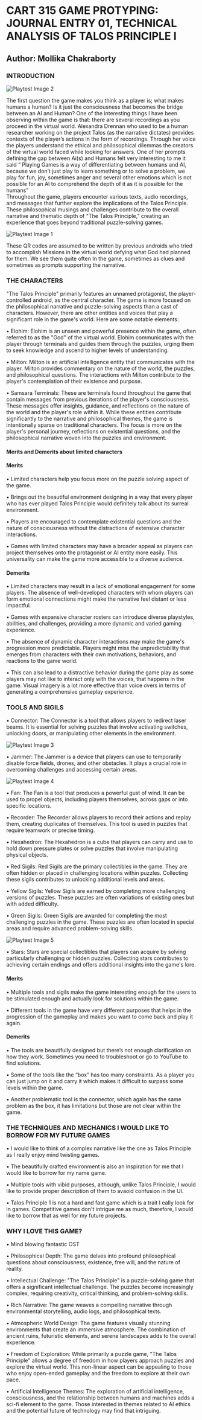 
# CART 315 GAME PROTYPING: JOURNAL ENTRY 01,  TECHNICAL ANALYSIS OF TALOS PRINCIPLE I

## Author: Mollika Chakraborty 

### INTRODUCTION  

![Playtest Image 2](Images/Picture2.jpg)


The first question the game makes you think as a player is; what makes humans a human? Is it just the consciousness that becomes the bridge between an AI and Human? One of the interesting things I have been observing within the game is that: there are several recordings as you proceed in the virtual world. Alexandra Drennan who used to be a human researcher working on the project Talos (as the narrative dictates) provides contexts of the player’s actions in the form of recordings. Through her voice the players understand the ethical and philosophical dilemmas the creators of the virtual world faced while looking for answers. One of her prompts defining the gap between Ai(s) and Humans felt very interesting to me it said “ Playing Games is a way of differentiating between humans and AI, because we don’t just play to learn something or to solve a problem, we play for fun, joy, sometimes anger and several other emotions which is not possible for an AI to comprehend the depth of it as it is possible for the humans”  
Throughout the game, players encounter various texts, audio recordings, and messages that further explore the implications of the Talos Principle. These philosophical musings and challenges contribute to the overall narrative and thematic depth of "The Talos Principle," creating an experience that goes beyond traditional puzzle-solving games.

![Playtest Image 1](Images/Picture1.jpg)


These QR codes are assumed to be written by previous androids who tried to accomplish
Missions in the virtual world defying what God had planned for them. We see them quite often
In the game, sometimes as clues and sometimes as prompts supporting the narrative.

### THE CHARACTERS

"The Talos Principle" primarily features an unnamed protagonist, the player-controlled android, as the central character. The game is more focused on the philosophical narrative and puzzle-solving aspects than a cast of characters. However, there are other entities and voices that play a significant role in the game's world. Here are some notable elements:

• Elohim: Elohim is an unseen and powerful presence within the game, often referred to as the "God" of the virtual world. Elohim communicates with the player through terminals and guides them through the puzzles, urging them to seek knowledge and ascend to higher levels of understanding.

• Milton: Milton is an artificial intelligence entity that communicates with the player. Milton provides commentary on the nature of the world, the puzzles, and philosophical questions. The interactions with Milton contribute to the player's contemplation of their existence and purpose.

• Samsara Terminals: These are terminals found throughout the game that contain messages from previous iterations of the player's consciousness. These messages offer insights, guidance, and reflections on the nature of the world and the player's role within it.
While these entities contribute significantly to the narrative and philosophical themes, the game is intentionally sparse on traditional characters. The focus is more on the player's personal journey, reflections on existential questions, and the philosophical narrative woven into the puzzles and environment.



#### Merits and Demerits about limited characters

#### Merits 

• Limited characters help you focus more on the puzzle solving aspect of the game.

• Brings out the beautiful environment designing in a way that every player who has ever played Talos Principle would definitely talk about its surreal environment. 

• Players are encouraged to contemplate existential questions and the nature of consciousness without the distractions of extensive character interactions.

• Games with limited characters may have a broader appeal as players can project themselves onto the protagonist or AI entity more easily. This universality can make the game more accessible to a diverse audience.

#### Demerits 

• Limited characters may result in a lack of emotional engagement for some players. The absence of well-developed characters with whom players can form emotional connections might make the narrative feel distant or less impactful.

• Games with expansive character rosters can introduce diverse playstyles, abilities, and challenges, providing a more dynamic and varied gaming experience.

• The absence of dynamic character interactions may make the game's progression more predictable. Players might miss the unpredictability that emerges from characters with their own motivations, behaviors, and reactions to the game world.

• This can also lead to a distractive behavior during the game play as some players may not like to interact only with the voices, that happens in the game. Visual imagery is a lot more effective than voice overs in terms of generating a comprehensive gameplay experience. 

### TOOLS AND SIGILS 

• Connector: The Connector is a tool that allows players to redirect laser beams. It is essential for solving puzzles that involve activating switches, unlocking doors, or manipulating other elements in the environment.

![Playtest Image 3](Images/Picture3.jpg)


• Jammer: The Jammer is a device that players can use to temporarily disable force fields, drones, and other obstacles. It plays a crucial role in overcoming challenges and accessing certain areas.


![Playtest Image 4](Images/Picture4.jpg)


• Fan: The Fan is a tool that produces a powerful gust of wind. It can be used to propel objects, including players themselves, across gaps or into specific locations.

• Recorder: The Recorder allows players to record their actions and replay them, creating duplicates of themselves. This tool is used in puzzles that require teamwork or precise timing.

• Hexahedron: The Hexahedron is a cube that players can carry and use to hold down pressure plates or solve puzzles that involve manipulating physical objects.

• Red Sigils: Red Sigils are the primary collectibles in the game. They are often hidden or placed in challenging locations within puzzles. Collecting these sigils contributes to unlocking additional levels and areas.

• Yellow Sigils: Yellow Sigils are earned by completing more challenging versions of puzzles. These puzzles are often variations of existing ones but with added difficulty.

• Green Sigils: Green Sigils are awarded for completing the most challenging puzzles in the game. These puzzles are often located in special areas and require advanced problem-solving skills.


![Playtest Image 5](Images/Picture5.jpg)


• Stars: Stars are special collectibles that players can acquire by solving particularly challenging or hidden puzzles. Collecting stars contributes to achieving certain endings and offers additional insights into the game's lore.

#### Merits 

• Multiple tools and sigils make the game interesting enough for the users to be stimulated enough and actually look for solutions within the game. 

• Different tools in the game have very different purposes that helps in the progression of the gameplay and makes you want to come back and play it again. 

#### Demerits 
• The tools are beautifully designed but there’s not enough clarification on how they work. Sometimes you need to troubleshoot or go to YouTube to find solutions. 

• Some of the tools like the “box” has too many constraints. As a player you can just jump on it and carry it which makes it difficult to surpass some levels within the game. 

• Another problematic tool is the connector, which again has the same problem as the box, it has limitations but those are not clear within the game. 

### THE TECHNIQUES AND MECHANICS I WOULD LIKE TO BORROW FOR MY FUTURE GAMES
• I would like to think of a complex narrative like the one as Talos Principle as I really enjoy mind twisting games.

• The beautifully crafted environment is also an inspiration for me that I would like to borrow for my name game. 

• Multiple tools with vibid purposes, although, unlike Talos Principle, I would like to provide proper description of them to avaoid confusion in the UI. 


• Talos Principle 1 is not a hard and fast game which is a trait I eally look for in games. Competitive games don't intrigue me as much, therefore, I would like to borrow that as well for my future projects. 


### WHY I LOVE THIS GAME? 

• Mind blowing fantastic OST 

• Philosophical Depth: The game delves into profound philosophical questions about consciousness, existence, free will, and the nature of reality. 

• Intellectual Challenge: "The Talos Principle" is a puzzle-solving game that offers a significant intellectual challenge. The puzzles become increasingly complex, requiring creativity, critical thinking, and problem-solving skills. 

• Rich Narrative: The game weaves a compelling narrative through environmental storytelling, audio logs, and philosophical texts. 

• Atmospheric World Design: The game features visually stunning environments that create an immersive atmosphere. The combination of ancient ruins, futuristic elements, and serene landscapes adds to the overall experience. 

• Freedom of Exploration: While primarily a puzzle game, "The Talos Principle" allows a degree of freedom in how players approach puzzles and explore the virtual world. This non-linear aspect can be appealing to those who enjoy open-ended gameplay and the freedom to explore at their own pace.

• Artificial Intelligence Themes: The exploration of artificial intelligence, consciousness, and the relationship between humans and machines adds a sci-fi element to the game. Those interested in themes related to AI ethics and the potential future of technology may find that intriguing.













